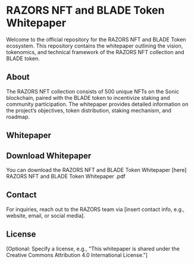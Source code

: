 # RAZORS NFT and BLADE Token Whitepaper

Welcome to the official repository for the RAZORS NFT and BLADE Token ecosystem. This repository contains the whitepaper outlining the vision, tokenomics, and technical framework of the RAZORS NFT collection and BLADE token.

## About
The RAZORS NFT collection consists of 500 unique NFTs on the Sonic blockchain, paired with the BLADE token to incentivize staking and community participation. The whitepaper provides detailed information on the project’s objectives, token distribution, staking mechanism, and roadmap.

## Whitepaper
## Download Whitepaper

You can download the RAZORS NFT and BLADE Token Whitepaper [here] RAZORS NFT and BLADE Token Whitepaper .pdf

## Contact
For inquiries, reach out to the RAZORS team via [insert contact info, e.g., website, email, or social media].

## License
[Optional: Specify a license, e.g., "This whitepaper is shared under the Creative Commons Attribution 4.0 International License."]
